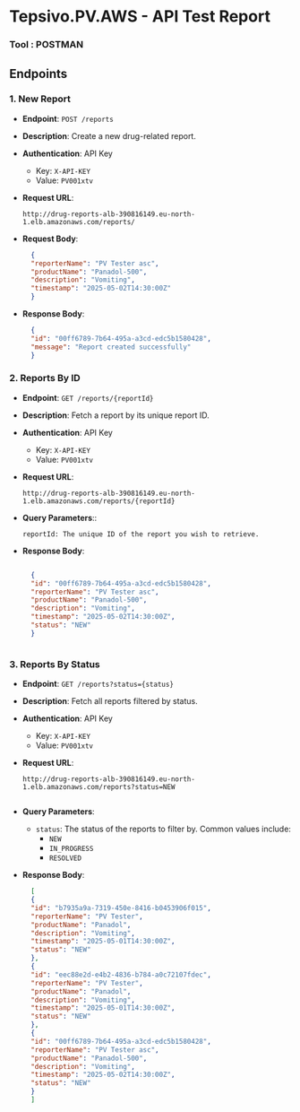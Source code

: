 # Tepsivo.PV.AWS - API Test Report

### Tool : POSTMAN 

## Endpoints

### 1. New Report
- **Endpoint**: `POST /reports`
- **Description**: Create a new drug-related report.
- **Authentication**: API Key
    - Key: `X-API-KEY`
    - Value: `PV001xtv`
  

- **Request URL**:
  ```http
  http://drug-reports-alb-390816149.eu-north-1.elb.amazonaws.com/reports/

- **Request Body**:
  ```json
    {
    "reporterName": "PV Tester asc",
    "productName": "Panadol-500",
    "description": "Vomiting",
    "timestamp": "2025-05-02T14:30:00Z"
    }

- **Response Body**:
  ```json
    {
    "id": "00ff6789-7b64-495a-a3cd-edc5b1580428",
    "message": "Report created successfully"
    }


### 2. Reports By ID
- **Endpoint**: `GET /reports/{reportId}`
- **Description**: Fetch a report by its unique report ID.
- **Authentication**: API Key
    - Key: `X-API-KEY`
    - Value: `PV001xtv`


- **Request URL**:
  ```http
  http://drug-reports-alb-390816149.eu-north-1.elb.amazonaws.com/reports/{reportId}

- **Query Parameters**::
    ```
    reportId: The unique ID of the report you wish to retrieve.
   
- **Response Body**:
  ```json

    {
    "id": "00ff6789-7b64-495a-a3cd-edc5b1580428",
    "reporterName": "PV Tester asc",
    "productName": "Panadol-500",
    "description": "Vomiting",
    "timestamp": "2025-05-02T14:30:00Z",
    "status": "NEW"
    }



### 3. Reports By Status
- **Endpoint**: `GET /reports?status={status}`
- **Description**: Fetch all reports filtered by status.
- **Authentication**: API Key
    - Key: `X-API-KEY`
    - Value: `PV001xtv`

- **Request URL**:
  ```http
  http://drug-reports-alb-390816149.eu-north-1.elb.amazonaws.com/reports?status=NEW


- **Query Parameters**:
    - `status`: The status of the reports to filter by. Common values include:
        - `NEW`
        - `IN_PROGRESS`
        - `RESOLVED`


- **Response Body**:
  ```json
    [
    {
    "id": "b7935a9a-7319-450e-8416-b0453906f015",
    "reporterName": "PV Tester",
    "productName": "Panadol",
    "description": "Vomiting",
    "timestamp": "2025-05-01T14:30:00Z",
    "status": "NEW"
    },
    {
    "id": "eec88e2d-e4b2-4836-b784-a0c72107fdec",
    "reporterName": "PV Tester",
    "productName": "Panadol",
    "description": "Vomiting",
    "timestamp": "2025-05-01T14:30:00Z",
    "status": "NEW"
    },
    {
    "id": "00ff6789-7b64-495a-a3cd-edc5b1580428",
    "reporterName": "PV Tester asc",
    "productName": "Panadol-500",
    "description": "Vomiting",
    "timestamp": "2025-05-02T14:30:00Z",
    "status": "NEW"
    }
    ]